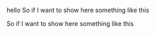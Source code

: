 hello So if I want to show here something like this

So if I want to show here something like this 

